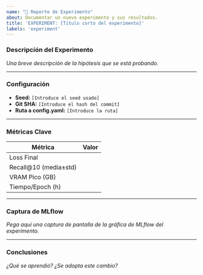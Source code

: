 ```yaml
---
name: "🔬 Reporte de Experimento"
about: Documentar un nuevo experimento y sus resultados.
title: 'EXPERIMENT: [Título corto del experimento]'
labels: 'experiment'
---
```


### Descripción del Experimento
*Una breve descripción de la hipótesis que se está probando.*

---

### Configuración
- **Seed:** `[Introduce el seed usado]`
- **Git SHA:** `[Introduce el hash del commit]`
- **Ruta a config.yaml:** `[Introduce la ruta]`

---

### Métricas Clave
| Métrica | Valor |
|---|---|
| Loss Final | |
| Recall@10 (media±std) | |
| VRAM Pico (GB) | |
| Tiempo/Epoch (h) | |

---

### Captura de MLflow
*Pega aquí una captura de pantalla de la gráfica de MLflow del experimento.*

---

### Conclusiones
*¿Qué se aprendió? ¿Se adopta este cambio?*